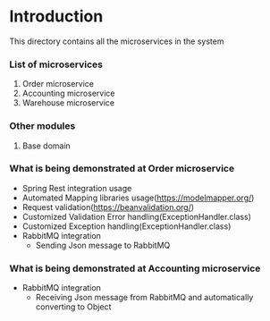 # Introduction

This directory contains all the microservices in the system

### List of microservices

1. Order microservice
2. Accounting microservice
3. Warehouse microservice

### Other modules

1. Base domain

### What is being demonstrated at Order microservice
- Spring Rest integration usage
- Automated Mapping libraries usage(https://modelmapper.org/)
- Request validation(https://beanvalidation.org/)
- Customized Validation Error handling(ExceptionHandler.class)
- Customized Exception handling(ExceptionHandler.class)
- RabbitMQ integration
  - Sending Json message to RabbitMQ

### What is being demonstrated at Accounting microservice
- RabbitMQ integration
  - Receiving Json message from RabbitMQ and automatically converting to Object
